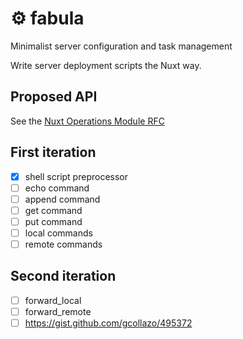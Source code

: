 <p align="center">
  <h1>⚙ fabula</h1>
  <span>Minimalist server configuration and task management</span>
</p>

Write server deployment scripts the Nuxt way.

## Proposed API

See the [Nuxt Operations Module RFC](https://github.com/nuxt/rfcs/issues/20)

## First iteration

- [x] shell script preprocessor
- [ ] echo command
- [ ] append command
- [ ] get command
- [ ] put command
- [ ] local commands
- [ ] remote commands

## Second iteration

- [ ] forward_local
- [ ] forward_remote
- [ ] https://gist.github.com/gcollazo/495372
